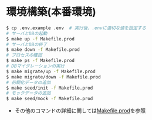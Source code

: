 # 環境構築(本番環境)

```bash
$ cp .env.example .env  # 実行後、.envに適切な値を設定する
# サーバとDBの起動
$ make up -f Makefile.prod
# サーバとDBの終了
$ make down -f Makefile.prod
# プロセスの確認
$ make ps -f Makefile.prod
# DBマイグレーションの実行
$ make migrate/up -f Makefile.prod
$ make migrate/down -f Makefile.prod
# 初期化データの追加
$ make seed/init -f Makefile.prod
# モックデータの追加
$ make seed/mock -f Makefile.prod
```

- その他のコマンドの詳細に関しては[Makefile.prod](../Makefile.prod)を参照
